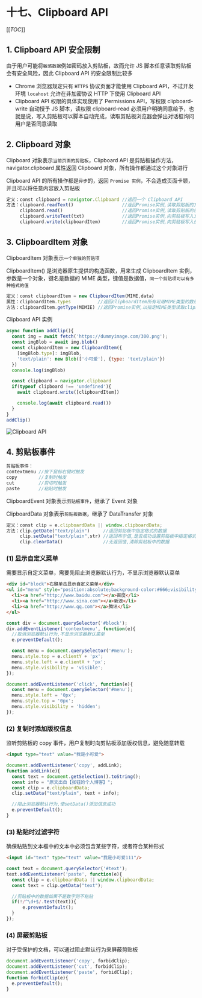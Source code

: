 # 十七、Clipboard API

[[_TOC_]]

## 1. Clipboard API 安全限制

由于用户可能将`敏感数据`例如密码放入剪贴板，故而允许 JS 脚本任意读取剪贴板会有安全风险，因此 Clipboard API 的安全限制比较多

* Chrome 浏览器规定只有 `HTTPS` 协议页面才能使用 Clipboard API，不过开发环境 `locahost` 允许在非加密协议 HTTP 下使用 Clipboard API
* Clipboard API 权限的具体实现使用了 Permissions API，写权限 clipboard-write 自动授予 JS 脚本，读权限 clipboard-read 必须用户明确同意给予，也就是说，写入剪贴板可以脚本自动完成，读取剪贴板浏览器会弹出对话框询问用户是否同意读取

## 2. Clipboard 对象

Clipboard 对象表示`当前页面的剪贴板`，Clipboard API 是剪贴板操作方法，navigator.clipboard 属性返回 Clipboard 对象，所有操作都通过这个对象进行

Clipboard API 的所有操作都是`异步`的，返回 `Promise 实例`，不会造成页面卡顿，并且可以将任意内容放入剪贴板

```javascript
定义：const clipboard = navigator.Clipboard //返回一个 Clipboard API
方法：clipboard.readText()                  //返回Promise实例,读取剪贴板的文本数据
     clipboard.read()                      //返回Promise实例,读取剪贴板的任意类型数据,需要用户明确给予许可
     clipboard.writeText(txt)              //返回Promise实例,向剪贴板写入文本数据(覆盖而非追加)
     clipboard.write(clipboardItem)        //返回Promise实例,向剪贴板写入任意类型数据
```

## 3. ClipboardItem 对象

ClipboardItem 对象表示`一个单独的剪贴项`

ClipboardItem() 是浏览器原生提供的构造函数，用来生成 ClipboardItem 实例，参数是一个对象，键名是数据的 MIME 类型，键值是数据值，`同一个剪贴项可以有多种格式的值`

```javascript
定义：const clipboardItem = new ClipboardItem(MIME,data)
属性：clipboardItem.types          //返回clipboardItem所有可用MIME类型的数组
方法：clipboardItem.getType(MIMIE) //返回Promise实例,以指定MIME类型读取clipboardItem数据
```

Clipboard API 实例

```javascript
async function addClip(){
  const img = await fetch('https://dummyimage.com/300.png');
  const imgBlob = await img.blob()
  const clipboardItem = new ClipboardItem({
    [imgBlob.type]: imgBlob,
    'text/plain': new Blob(['小可爱'], {type: 'text/plain'})
  })
  console.log(imgBlob)

  const clipboard = navigator.clipboard
  if(typeof clipboard !== 'undefined'){
    await clipboard.write([clipboardItem])

    console.log(await clipboard.read())
  }
}
addClip()
```

![Clipboard API]()

## 4. 剪贴板事件

```javascript
剪贴板事件：
contextmenu //按下鼠标右键时触发
copy        //复制时触发
cut         //剪切时触发
paste       //粘贴时触发
```

ClipboardEvent 对象表示`剪贴板事件`，继承了 Event 对象

ClipboardData 对象表示`剪贴板数据`，继承了 DataTransfer 对象

```javascript
定义：const clip = e.clipboardData || window.clipboardData;
方法：clip.getDate("text/plain")     //返回剪贴板中指定格式的数据
     clip.setData("text/plain",str) //返回布尔值,是否成功设置剪贴板中指定格式数据
     clip.clearData()               //无返回值,清除剪贴板中的数据
```

### (1) 显示自定义菜单

需要显示自定义菜单，需要先阻止浏览器默认行为，不显示浏览器默认菜单

```html
<div id="block">右键单击显示自定义菜单</div>
<ul id="menu" style="position:absolute;background-color:#666;visibility:hidden;">
  <li><a href="http://www.baidu.com"></a>百度</li>
  <li><a href="http://www.sina.com"></a>新浪</li>
  <li><a href="http://www.qq.com"></a>腾讯</li>
</ul>
```

```javascript
const div = document.querySelector('#block');
div.addEventListener('contextmenu', function(e){
  //取消浏览器默认行为,不显示浏览器默认菜单
  e.preventDefault();

  const menu = document.querySelector('#menu');
  menu.style.top = e.clientY + 'px';
  menu.style.left = e.clientX + 'px';
  menu.style.visibility = 'visible';
});

document.addEventListener('click', function(e){
  const menu = document.querySelector('#menu');
  menu.style.left = '0px';
  menu.style.top = '0px';
  menu.style.visibility = 'hidden';
});
```

### (2) 复制时添加版权信息

监听剪贴板的 copy 事件，用户复制时向剪贴板添加版权信息，避免随意转载

```html
<input type="text" value="我是小可爱">
```

```javascript
document.addEventListener('copy', addLink);
function addLink(e){
  const text = document.getSelection().toString();
  const info = "原文出自【张钰的个人博客】";
  const clip = e.clipboardData;
  clip.setData("text/plain", text + info);

  //阻止浏览器默认行为,使setData()添加信息成功
  e.preventDefault();
}
```

### (3) 粘贴时过滤字符

确保粘贴到文本框中的文本中必须包含某些字符，或者符合某种形式

```html
<input id="text" type="text" value="我是小可爱111"/>
```

```javascript
const text = document.querySelector('#text');
text.addEventListener('paste', function(e){
  const clip = e.clipboardData || window.clipboardData;
  const text = clip.getData("text");

  //剪贴板中的数据如果不是数字则不粘贴
  if(!/^\d+$/.test(text)){
      e.preventDefault();
  }
});
```

### (4) 屏蔽剪贴板

对于受保护的文档，可以通过阻止默认行为来屏蔽剪贴板

```javascript
document.addEventListener('copy', forbidClip);
document.addEventListener('cut', forbidClip);
document.addEventListener('paste', forbidClip);
function forbidClip(e){
  e.preventDefault();
}
```
